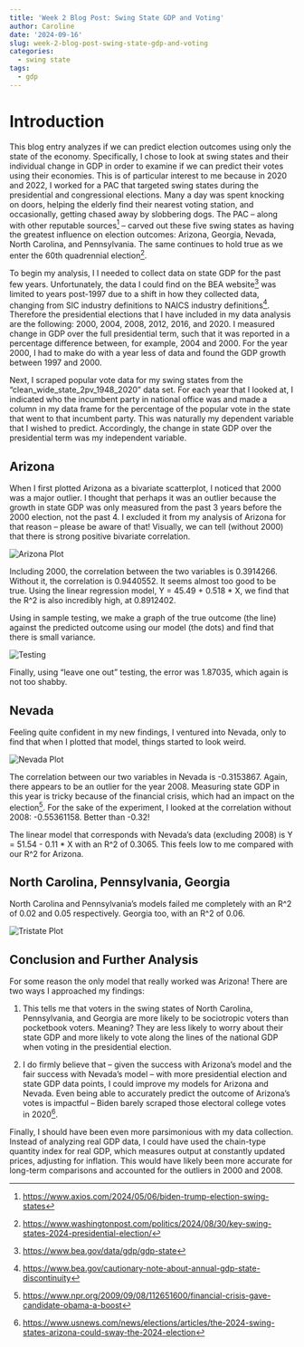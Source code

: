 ```yaml
---
title: 'Week 2 Blog Post: Swing State GDP and Voting'
author: Caroline
date: '2024-09-16'
slug: week-2-blog-post-swing-state-gdp-and-voting
categories:
  - swing state
tags:
  - gdp
---
```


# Introduction 

This blog entry analyzes if we can predict election outcomes using only the state of the economy. Specifically, I chose to look at swing states and their individual change in GDP in order to examine if we can predict their votes using their economies. This is of particular interest to me because in 2020 and 2022, I worked for a PAC that targeted swing states during the presidential and congressional elections. Many a day was spent knocking on doors, helping the elderly find their nearest voting station, and occasionally, getting chased away by slobbering dogs. The PAC – along with other reputable sources[^1] – carved out these five swing states as having the greatest influence on election outcomes: Arizona, Georgia, Nevada, North Carolina, and Pennsylvania. The same continues to hold true as we enter the 60th quadrennial election[^2].

To begin my analysis, I I needed to collect data on state GDP for the past few years. Unfortunately, the data I could find on the BEA website[^3] was limited to years post-1997 due to a shift in how they collected data, changing from SIC industry definitions to NAICS industry definitions[^4]. Therefore the presidential elections that I have included in my data analysis are the following: 2000, 2004, 2008, 2012, 2016, and 2020. I measured change in GDP over the full presidential term, such that it was reported in a percentage difference between, for example, 2004 and 2000. For the year 2000, I had to make do with a year less of data and found the GDP growth between 1997 and 2000. 

Next, I scraped popular vote data for my swing states from the “clean_wide_state_2pv_1948_2020” data set. For each year that I looked at, I indicated who the incumbent party in national office was and made a column in my data frame for the percentage of the popular vote in the state that went to that incumbent party. This was naturally my dependent variable that I wished to predict. Accordingly, the change in state GDP over the presidential term was my independent variable. 

## Arizona

When I first plotted Arizona as a bivariate scatterplot, I noticed that 2000 was a major outlier. I thought that perhaps it was an outlier because the growth in state GDP was only measured from the past 3 years before the 2000 election, not the past 4. I excluded it from my analysis of Arizona for that reason – please be aware of that! Visually, we can tell (without 2000) that there is strong positive bivariate correlation.

![Arizona Plot](Rplot01.png)

Including 2000, the correlation between the two variables is 0.3914266. Without it, the correlation is 0.9440552. It seems almost too good to be true. Using the linear regression model, Y = 45.49 + 0.518 * X, we find that the R^2 is also incredibly high, at 0.8912402. 

Using in sample testing, we make a graph of the true outcome (the line) against the predicted outcome using our model (the dots) and find that there is small variance. 

![Testing](Rplot02.png)

Finally, using “leave one out” testing, the error was 1.87035, which again is not too shabby. 

## Nevada

Feeling quite confident in my new findings, I ventured into Nevada, only to find that when I plotted that model, things started to look weird. 

![Nevada Plot](NEVADA_real.png)

The correlation between our two variables in Nevada is -0.3153867. Again, there appears to be an outlier for the year 2008. Measuring state GDP in this year is tricky because of the financial crisis, which had an impact on the election[^5]. For the sake of the experiment, I looked at the correlation without 2008: -0.55361158. Better than -0.32! 

The linear model that corresponds with Nevada’s data (excluding 2008) is Y = 51.54 - 0.11 * X with an R^2 of 0.3065. This feels low to me compared with our R^2 for Arizona. 

## North Carolina, Pennsylvania, Georgia

North Carolina and Pennsylvania’s models failed me completely with an R^2 of 0.02 and 0.05 respectively. Georgia too, with an R^2 of 0.06. 

![Tristate Plot](tristate.png)

## Conclusion and Further Analysis

For some reason the only model that really worked was Arizona! There are two ways I approached my findings: 

1) This tells me that voters in the swing states of North Carolina, Pennsylvania, and Georgia are more likely to be sociotropic voters than pocketbook voters. Meaning? They are less likely to worry about their state GDP and more likely to vote along the lines of the national GDP when voting in the presidential election. 

2) I do firmly believe that – given the success with Arizona’s model and the fair success with Nevada’s model – with more presidential election and state GDP data points, I could improve my models for Arizona and Nevada. Even being able to accurately predict the outcome of Arizona’s votes is impactful – Biden barely scraped those electoral college votes in 2020[^6]. 

Finally, I should have been even more parsimonious with my data collection. Instead of analyzing real GDP data, I could have used the chain-type quantity index for real GDP, which measures output at constantly updated prices, adjusting for inflation. This would have likely been more accurate for long-term comparisons and accounted for the outliers in 2000 and 2008. 

[^1]: https://www.axios.com/2024/05/06/biden-trump-election-swing-states
[^2]: https://www.washingtonpost.com/politics/2024/08/30/key-swing-states-2024-presidential-election/
[^3]: https://www.bea.gov/data/gdp/gdp-state
[^4]: https://www.bea.gov/cautionary-note-about-annual-gdp-state-discontinuity
[^5]: https://www.npr.org/2009/09/08/112651600/financial-crisis-gave-candidate-obama-a-boost
[^6]: https://www.usnews.com/news/elections/articles/the-2024-swing-states-arizona-could-sway-the-2024-election